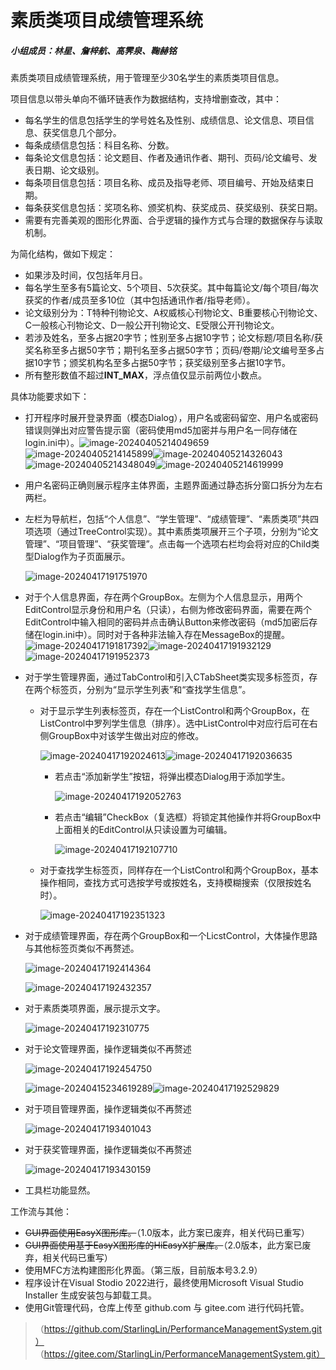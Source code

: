 # 素质类项目成绩管理系统

##### 小组成员：林星、詹梓航、高霁泉、鞠赫铭

素质类项目成绩管理系统，用于管理至少30名学生的素质类项目信息。

项目信息以带头单向不循环链表作为数据结构，支持增删查改，其中：
- 每名学生的信息包括学生的学号姓名及性别、成绩信息、论文信息、项目信息、获奖信息几个部分。
- 每条成绩信息包括：科目名称、分数。
- 每条论文信息包括：论文题目、作者及通讯作者、期刊、页码/论文编号、发表日期、论文级别。
- 每条项目信息包括：项目名称、成员及指导老师、项目编号、开始及结束日期。
- 每条获奖信息包括：奖项名称、颁奖机构、获奖成员、获奖级别、获奖日期。
- 需要有完善美观的图形化界面、合乎逻辑的操作方式与合理的数据保存与读取机制。

为简化结构，做如下规定：
- 如果涉及时间，仅包括年月日。
- 每名学生至多有5篇论文、5个项目、5次获奖。其中每篇论文/每个项目/每次获奖的作者/成员至多10位（其中包括通讯作者/指导老师）。
- 论文级别分为：T特种刊物论文、A权威核心刊物论文、B重要核心刊物论文、C一般核心刊物论文、D一般公开刊物论文、E受限公开刊物论文。
- 若涉及姓名，至多占据20字节；性别至多占据10字节；论文标题/项目名称/获奖名称至多占据50字节；期刊名至多占据50字节；页码/卷期/论文编号至多占据10字节；颁奖机构名至多占据50字节；获奖级别至多占据10字节。
- 所有整形数值不超过**INT_MAX**，浮点值仅显示前两位小数点。

具体功能要求如下：
- 打开程序时展开登录界面（模态Dialog），用户名或密码留空、用户名或密码错误则弹出对应警告提示窗（密码使用md5加密并与用户名一同存储在login.ini中）。![image-20240405214049659](./README/image-20240405214049659.png)![image-20240405214145899](./README/image-20240405214145899.png)![image-20240405214326043](./README/image-20240405214326043.png)![image-20240405214348049](./README/image-20240405214348049.png)![image-20240405214619999](./README/image-20240405214619999.png)

  

- 用户名密码正确则展示程序主体界面，主题界面通过静态拆分窗口拆分为左右两栏。

- 左栏为导航栏，包括“个人信息”、“学生管理”、“成绩管理”、“素质类项”共四项选项（通过TreeControl实现）。其中素质类项展开三个子项，分别为“论文管理”、“项目管理”、“获奖管理”。点击每一个选项右栏均会将对应的Child类型Dialog作为子页面展示。

  ![image-20240417191751970](./README/image-20240417191751970.png)

- 对于个人信息界面，存在两个GroupBox。左侧为个人信息显示，用两个EditControl显示身份和用户名（只读），右侧为修改密码界面，需要在两个EditControl中输入相同的密码并点击确认Button来修改密码（md5加密后存储在login.ini中）。同时对于各种非法输入存在MessageBox的提醒。![image-20240417191817392](./README/image-20240417191817392.png)![image-20240417191932129](./README/image-20240417191932129.png)![image-20240417191952373](./README/image-20240417191952373.png)

- 对于学生管理界面，通过TabControl和引入CTabSheet类实现多标签页，存在两个标签页，分别为“显示学生列表”和“查找学生信息”。

  - 对于显示学生列表标签页，存在一个ListControl和两个GroupBox，在ListControl中罗列学生信息（排序）。选中ListControl中对应行后可在右侧GroupBox中对该学生做出对应的修改。

    ![image-20240417192024613](./README/image-20240417192024613.png)![image-20240417192036635](./README/image-20240417192036635.png)

    + 若点击“添加新学生”按钮，将弹出模态Dialog用于添加学生。

      ![image-20240417192052763](./README/image-20240417192052763.png)

    + 若点击“编辑”CheckBox（复选框）将锁定其他操作并将GroupBox中上面相关的EditControl从只读设置为可编辑。

      ![image-20240417192107710](./README/image-20240417192107710.png)

  - 对于查找学生标签页，同样存在一个ListControl和两个GroupBox，基本操作相同，查找方式可选按学号或按姓名，支持模糊搜索（仅限按姓名时）。

    ![image-20240417192351323](./README/image-20240417192351323.png)

- 对于成绩管理界面，存在两个GroupBox和一个LicstControl，大体操作思路与其他标签页类似不再赘述。

  ![image-20240417192414364](./README/image-20240417192414364.png)
  
  ![image-20240417192432357](./README/image-20240417192432357.png)
  
- 对于素质类项界面，展示提示文字。
  
  ![image-20240417192310775](./README/image-20240417192310775.png)
  
- 对于论文管理界面，操作逻辑类似不再赘述
  
  ![image-20240417192454750](./README/image-20240417192454750.png)
  
  ![image-20240415234619289](./README/image-20240417192514369.png)![image-20240417192529829](./README/image-20240417192529829.png)
  
- 对于项目管理界面，操作逻辑类似不再赘述

  ![image-20240417193401043](./README/image-20240417193401043.png)

- 对于获奖管理界面，操作逻辑类似不再赘述

  ![image-20240417193430159](./README/image-20240417193430159.png)

- 工具栏功能显然。

工作流与其他：

- ~~GUI界面使用EasyX图形库。~~（1.0版本，此方案已废弃，相关代码已重写）
- ~~GUI界面使用基于EasyX图形库的HiEasyX扩展库。~~（2.0版本，此方案已废弃，相关代码已重写）
- 使用MFC方法构建图形化界面。（第三版，目前版本号3.2.9）
- 程序设计在Visual Stodio 2022进行，最终使用Microsoft Visual Studio Installer 生成安装包与卸载工具。
- 使用Git管理代码，仓库上传至 github.com 与 gitee.com 进行代码托管。
>（https://github.com/StarlingLin/PerformanceManagementSystem.git）  
>（https://gitee.com/StarlingLin/PerformanceManagementSystem.git）